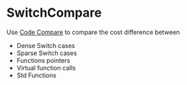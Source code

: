 # SwitchCompare
Use [Code Compare](https://github.com/kudaba/CodeCompare) to compare the cost difference between
* Dense Switch cases
* Sparse Switch cases
* Functions pointers
* Virtual function calls
* Std Functions
